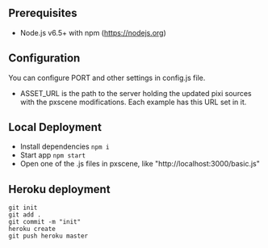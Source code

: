 ## Prerequisites
- Node.js v6.5+ with npm (https://nodejs.org)

## Configuration
You can configure PORT and other settings in config.js file.

* ASSET_URL is the path to the server holding the updated pixi sources with the pxscene modifications.  Each example has this URL set in it.

## Local Deployment
- Install dependencies `npm i`
- Start app `npm start`
- Open one of the .js files in pxscene, like "http://localhost:3000/basic.js"

## Heroku deployment
```
git init
git add .
git commit -m "init"
heroku create
git push heroku master
```
